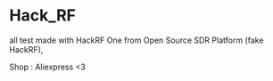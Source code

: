 # Hack_RF

all test made with HackRF One from Open Source SDR Platform (fake HackRF),

Shop : Aliexpress <3 

